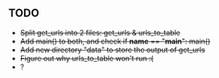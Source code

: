 ## TODO
- ~~Split get_urls into 2 files: get_urls & urls_to_table~~
- ~~Add main() to both, and check if __name__ == "__main__": main()~~
- ~~Add new directory "data" to store the output of get_urls~~
- ~~Figure out why urls_to_table won't run :(~~
- ?